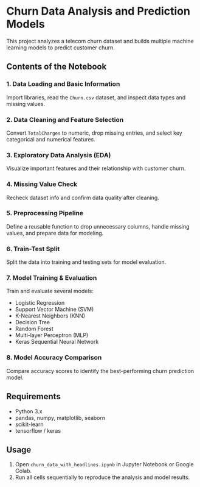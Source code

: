 # Churn Data Analysis and Prediction Models

This project analyzes a telecom churn dataset and builds multiple machine learning models to predict customer churn.

## Contents of the Notebook

### 1. Data Loading and Basic Information
Import libraries, read the `Churn.csv` dataset, and inspect data types and missing values.

### 2. Data Cleaning and Feature Selection
Convert `TotalCharges` to numeric, drop missing entries, and select key categorical and numerical features.

### 3. Exploratory Data Analysis (EDA)
Visualize important features and their relationship with customer churn.

### 4. Missing Value Check
Recheck dataset info and confirm data quality after cleaning.

### 5. Preprocessing Pipeline
Define a reusable function to drop unnecessary columns, handle missing values, and prepare data for modeling.

### 6. Train-Test Split
Split the data into training and testing sets for model evaluation.

### 7. Model Training & Evaluation
Train and evaluate several models:
- Logistic Regression
- Support Vector Machine (SVM)
- K-Nearest Neighbors (KNN)
- Decision Tree
- Random Forest
- Multi-layer Perceptron (MLP)
- Keras Sequential Neural Network

### 8. Model Accuracy Comparison
Compare accuracy scores to identify the best-performing churn prediction model.

## Requirements
- Python 3.x
- pandas, numpy, matplotlib, seaborn
- scikit-learn
- tensorflow / keras

## Usage
1. Open `churn_data_with_headlines.ipynb` in Jupyter Notebook or Google Colab.
2. Run all cells sequentially to reproduce the analysis and model results.


